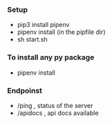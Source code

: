 ### Setup
- pip3 install pipenv
- pipenv install (in the pipfile dir)
- sh start.sh

### To install any py package
- pipenv install <package-name>

### Endpoinst
- /ping , status of the server
- /apidocs , api docs available